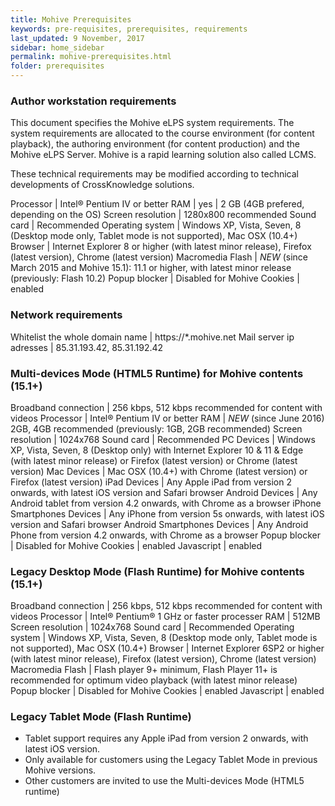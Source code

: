 ```yaml
---
title: Mohive Prerequisites
keywords: pre-requisites, prerequisites, requirements
last_updated: 9 November, 2017
sidebar: home_sidebar
permalink: mohive-prerequisites.html
folder: prerequisites
---
```



### Author workstation requirements

This document specifies the Mohive eLPS system requirements. The system requirements are allocated to the course environment (for content playback), the authoring environment (for content production) and the Mohive eLPS Server.
Mohive is a rapid learning solution also called LCMS.

These technical requirements may be modified according to technical developments of CrossKnowledge solutions.

Processor | Intel® Pentium IV or better
RAM | yes | 	2 GB (4GB prefered, depending on the OS)
Screen resolution | 1280x800 recommended
Sound card | Recommended
Operating system | Windows XP, Vista, Seven, 8 (Desktop mode only, Tablet mode is not supported), Mac OSX (10.4+)
Browser | Internet Explorer 8 or higher (with latest minor release), Firefox (latest version), Chrome (latest version)
Macromedia Flash | *NEW* (since March 2015 and Mohive 15.1): 11.1 or higher, with latest minor release (previously: Flash 10.2)
Popup blocker | Disabled for Mohive
Cookies | enabled

### Network requirements

Whitelist the whole domain name | https://*.mohive.net
Mail server ip adresses | 85.31.193.42, 85.31.192.42

### Multi-devices Mode (HTML5 Runtime) for Mohive contents (15.1+)

Broadband connection | 256 kbps, 512 kbps recommended for content with videos
Processor | Intel® Pentium IV or better
RAM | *NEW* (since June 2016) 2GB, 4GB recommended (previously: 1GB, 2GB recommended)
Screen resolution | 1024x768
Sound card | Recommended
PC Devices |  Windows XP, Vista, Seven, 8 (Desktop only) with Internet Explorer 10 & 11 & Edge (with latest minor release) or Firefox (latest version) or Chrome (latest version)
Mac Devices | Mac OSX (10.4+) with Chrome (latest version) or Firefox (latest version)
iPad Devices | Any Apple iPad from version 2 onwards, with latest iOS version and Safari browser
Android Devices | Any Android tablet from version 4.2 onwards, with Chrome as a browser
iPhone Smartphones Devices | Any iPhone from version 5s onwards, with latest iOS version and Safari browser
Android Smartphones Devices | Any Android Phone from version 4.2 onwards, with Chrome as a browser
Popup blocker | Disabled for Mohive
Cookies | enabled
Javascript | enabled

### Legacy Desktop Mode (Flash Runtime) for Mohive contents (15.1+)

Broadband connection | 256 kbps, 512 kbps recommended for content with videos
Processor | Intel® Pentium® 1 GHz or faster processer
RAM | 512MB
Screen resolution | 1024x768
Sound card | Recommended
Operating system | Windows XP, Vista, Seven, 8 (Desktop mode only, Tablet mode is not supported), Mac OSX (10.4+)
Browser | Internet Explorer 6SP2 or higher (with latest minor release), Firefox (latest version), Chrome (latest version)
Macromedia Flash | Flash player 9+ minimum, Flash Player 11+ is recommended for optimum video playback (with latest minor release)
Popup blocker | Disabled for Mohive
Cookies | enabled
Javascript | enabled

### Legacy Tablet Mode (Flash Runtime)

- Tablet support requires any Apple iPad from version 2 onwards, with latest iOS version.
- Only available for customers using the Legacy Tablet Mode in previous Mohive versions.
- Other customers are invited to use the Multi-devices Mode (HTML5 runtime)
